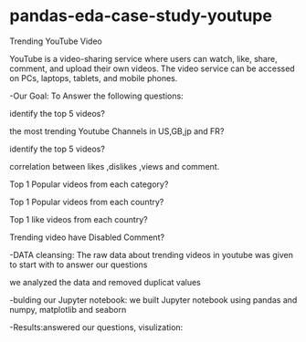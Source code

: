 # pandas-eda-case-study-youtupe

Trending YouTube Video 

YouTube is a video-sharing service where users can watch, like, share, comment, and upload their own videos. The video service can be accessed on PCs, laptops, tablets, and mobile phones.

-Our Goal:
To Answer the following questions:

identify the top 5 videos?

the most trending Youtube Channels in US,GB,jp and FR?

identify the top 5 videos?

correlation between likes ,dislikes ,views and comment.

Top 1 Popular videos from each category?

Top 1 Popular videos from each country?

Top 1 like videos from each country?

Trending video have Disabled Comment?

-DATA cleansing:
The raw data about trending videos in youtube was given to start with to answer our questions

we analyzed the data and removed duplicat values

-bulding our Jupyter notebook:
we built Jupyter notebook using pandas and  numpy, matplotlib and seaborn

-Results:answered our questions, visulization:
